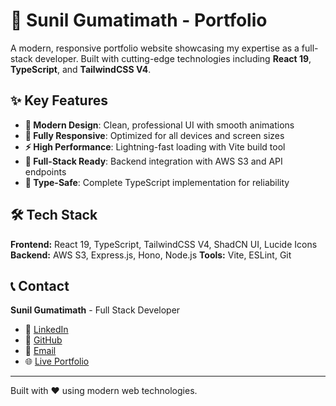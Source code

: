 # 🚀 Sunil Gumatimath - Portfolio

A modern, responsive portfolio website showcasing my expertise as a full-stack developer. Built with cutting-edge technologies including **React 19**, **TypeScript**, and **TailwindCSS V4**.

## ✨ Key Features

- **🎨 Modern Design**: Clean, professional UI with smooth animations
- **📱 Fully Responsive**: Optimized for all devices and screen sizes
- **⚡ High Performance**: Lightning-fast loading with Vite build tool
- **🔧 Full-Stack Ready**: Backend integration with AWS S3 and API endpoints
- **🎯 Type-Safe**: Complete TypeScript implementation for reliability

## 🛠️ Tech Stack

**Frontend:** React 19, TypeScript, TailwindCSS V4, ShadCN UI, Lucide Icons
**Backend:** AWS S3, Express.js, Hono, Node.js
**Tools:** Vite, ESLint, Git

## 📞 Contact

**Sunil Gumatimath** - Full Stack Developer

- 💼 [LinkedIn](https://www.linkedin.com/in/sunil-gumatimath-2a6577240/)
- 🐙 [GitHub](https://github.com/sunil-gumatimath)
- 📧 [Email](mailto:sunil@example.com)
- 🌐 [Live Portfolio](https://sunilted-portfolio.vercel.app/)

---

Built with ❤️ using modern web technologies.
